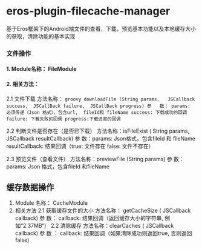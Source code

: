 # eros-plugin-filecache-manager
基于Eros框架下的Android端文件的查看，下载，预览基本功能以及本地缓存大小的获取，清除功能的基本实现

### 文件操作
  #### 1.	Module名称： FileModule
  #### 2.	相关方法：
   2.1	文件下载
        方法名称：
        ```groovy
        downloadFile (String params,  
                               JSCallback success, 
                               JSCallBack failure, 
                               JSCallBack progress)
        参   数： params:  必须传递（Json 格式），包含url,  fileId和 fileName
                 success: 下载成功的回调
                 failure: 下载失败的回调
                 progress:下载进度的回调
       ```

   2.2 判断文件是否存在（是否已下载）
       方法名称：isFileExist ( String params, JSCallback resultCallback)
       参    数：params: Json格式，包含fileId 和 fileName
              resultCallback: 结果回调（true: 文件存在 false: 文件不存在）

   2.3	预览文件（查看文件）
        方法名称：previewFile (String params)
        参    数：params: Json 格式，包含fileId 和fileName

## 缓存数据操作
  1.	Module 名称： CacheModule
  2.	相关方法
    2.1	获取缓存文件的大小
        方法名称： getCacheSize  ( JSCallback  callback)
        参    数： callback: 结果回调（返回缓存大小的字符串, 例如“2.37MB“）
    2.2	清除缓存
        方法名称：clearCaches ( JSCallback callback)
        参   数 ： callback: 结果回调（如果清除成功则返回true, 否则返回false)

